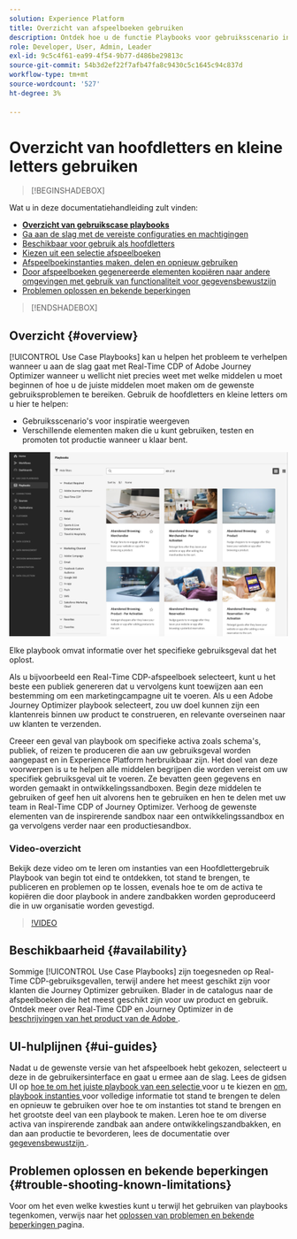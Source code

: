 ```yaml
---
solution: Experience Platform
title: Overzicht van afspeelboeken gebruiken
description: Ontdek hoe u de functie Playbooks voor gebruiksscenario in Experience Platform kunt gebruiken om aan de slag te gaan met verschillende situaties voor marketingdoeleinden
role: Developer, User, Admin, Leader
exl-id: 9c5c4f61-ea99-4f54-9b77-d486be29813c
source-git-commit: 54b3d2ef22f7afb47fa8c9430c5c1645c94c837d
workflow-type: tm+mt
source-wordcount: '527'
ht-degree: 3%

---
```


# Overzicht van hoofdletters en kleine letters gebruiken

>[!BEGINSHADEBOX]

Wat u in deze documentatiehandleiding zult vinden:

* **[Overzicht van gebruikscase playbooks](#overview)**
* [Ga aan de slag met de vereiste configuraties en machtigingen](/help/use-case-playbooks/playbooks/get-started.md)
* [Beschikbaar voor gebruik als hoofdletters](/help/use-case-playbooks/playbooks/playbooks-list.md)
* [Kiezen uit een selectie afspeelboeken](/help/use-case-playbooks/playbooks/choose.md)
* [Afspeelboekinstanties maken, delen en opnieuw gebruiken](/help/use-case-playbooks/playbooks/create-share-reuse.md)
* [Door afspeelboeken gegenereerde elementen kopiëren naar andere omgevingen met gebruik van functionaliteit voor gegevensbewustzijn](/help/use-case-playbooks/playbooks/data-awareness.md)
* [Problemen oplossen en bekende beperkingen](troubleshooting.md)

>[!ENDSHADEBOX]

## Overzicht {#overview}

[!UICONTROL Use Case Playbooks] kan u helpen het probleem te verhelpen wanneer u aan de slag gaat met Real-Time CDP of Adobe Journey Optimizer wanneer u wellicht niet precies weet met welke middelen u moet beginnen of hoe u de juiste middelen moet maken om de gewenste gebruiksproblemen te bereiken. Gebruik de hoofdletters en kleine letters om u hier te helpen:

* Gebruiksscenario&#39;s voor inspiratie weergeven
* Verschillende elementen maken die u kunt gebruiken, testen en promoten tot productie wanneer u klaar bent.

![ Mening van alle playbooks ](/help/use-case-playbooks/assets/playbooks/overview/playbooks-landing-page.png)

Elke playbook omvat informatie over het specifieke gebruiksgeval dat het oplost.

Als u bijvoorbeeld een Real-Time CDP-afspeelboek selecteert, kunt u het beste een publiek genereren dat u vervolgens kunt toewijzen aan een bestemming om een marketingcampagne uit te voeren. Als u een Adobe Journey Optimizer playbook selecteert, zou uw doel kunnen zijn een klantenreis binnen uw product te construeren, en relevante overseinen naar uw klanten te verzenden.

Creeer een geval van playbook om specifieke activa zoals schema&#39;s, publiek, of reizen te produceren die aan uw gebruiksgeval worden aangepast en in Experience Platform herbruikbaar zijn. Het doel van deze voorwerpen is u te helpen alle middelen begrijpen die worden vereist om uw specifiek gebruiksgeval uit te voeren. Ze bevatten geen gegevens en worden gemaakt in ontwikkelingssandboxen. Begin deze middelen te gebruiken of geef hen uit alvorens hen te gebruiken en hen te delen met uw team in Real-Time CDP of Journey Optimizer. Verhoog de gewenste elementen van de inspirerende sandbox naar een ontwikkelingssandbox en ga vervolgens verder naar een productiesandbox.

### Video-overzicht

Bekijk deze video om te leren om instanties van een Hoofdlettergebruik Playbook van begin tot eind te ontdekken, tot stand te brengen, te publiceren en problemen op te lossen, evenals hoe te om de activa te kopiëren die door playbook in andere zandbakken worden geproduceerd die in uw organisatie worden gevestigd.

>[!VIDEO](https://video.tv.adobe.com/v/3427058/?learn=on)

## Beschikbaarheid {#availability}

Sommige [!UICONTROL Use Case Playbooks] zijn toegesneden op Real-Time CDP-gebruiksgevallen, terwijl andere het meest geschikt zijn voor klanten die Journey Optimizer gebruiken. Blader in de catalogus naar de afspeelboeken die het meest geschikt zijn voor uw product en gebruik. Ontdek meer over Real-Time CDP en Journey Optimizer in de [ beschrijvingen van het product van de Adobe ](https://helpx.adobe.com/legal/product-descriptions.html).

## UI-hulplijnen {#ui-guides}

Nadat u de gewenste versie van het afspeelboek hebt gekozen, selecteert u deze in de gebruikersinterface en gaat u ermee aan de slag. Lees de gidsen UI op [ hoe te om het juiste playbook van een selectie ](/help/use-case-playbooks/playbooks/choose.md) voor u te kiezen en [ om, playbook instanties ](/help/use-case-playbooks/playbooks/create-share-reuse.md) voor volledige informatie tot stand te brengen te delen en opnieuw te gebruiken over hoe te om instanties tot stand te brengen en het grootste deel van een playbook te maken. Leren hoe te om diverse activa van inspirerende zandbak aan andere ontwikkelingszandbakken, en dan aan productie te bevorderen, lees de documentatie over [ gegevensbewustzijn ](/help/use-case-playbooks/playbooks/data-awareness.md).

## Problemen oplossen en bekende beperkingen {#trouble-shooting-known-limitations}

Voor om het even welke kwesties kunt u terwijl het gebruiken van playbooks tegenkomen, verwijs naar het [ oplossen van problemen en bekende beperkingen ](/help/use-case-playbooks/playbooks/troubleshooting.md) pagina.
